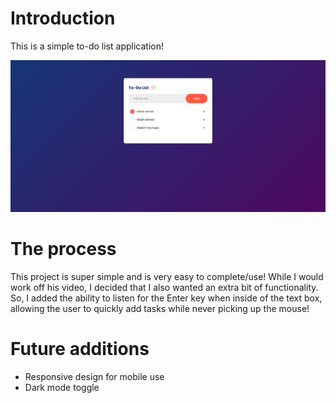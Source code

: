 # Introduction

This is a simple to-do list application!

![](./images/screenshot.png)

# The process

This project is super simple and is very easy to complete/use! While I would work off his video, I decided that I also wanted an extra bit of functionality. So, I added the ability to listen for the Enter key when inside of the text box, allowing the user to quickly add tasks while never picking up the mouse!

# Future additions

- Responsive design for mobile use
- Dark mode toggle
  
